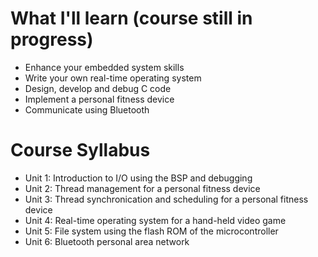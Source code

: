 <!-- https://github.com/adam-p/markdown-here/wiki/Markdown-Cheatsheet -->

What I'll learn (course still in progress)		
=================
* Enhance your embedded system skills
* Write your own real-time operating system
* Design, develop and debug C code
* Implement a personal fitness device
* Communicate using Bluetooth

Course Syllabus		
=================
* Unit 1: Introduction to I/O using the BSP and debugging
* Unit 2: Thread management for a personal fitness device
* Unit 3: Thread synchronication and scheduling for a personal fitness device
* Unit 4: Real-time operating system for a hand-held video game
* Unit 5: File system using the flash ROM of the microcontroller
* Unit 6: Bluetooth personal area network
